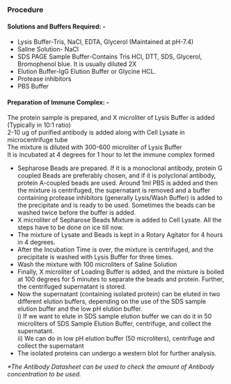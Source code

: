 ### Procedure

#### Solutions and Buffers Required: -

* Lysis Buffer-Tris, NaCl, EDTA, Glycerol (Maintained at pH-7.4)
* Saline Solution- NaCl
* SDS PAGE Sample Buffer-Contains Tris HCl, DTT, SDS, Glycerol, Bromophenol blue. It is usually diluted 2X
* Elution Buffer-IgG Elution Buffer or Glycine HCL.
* Protease inhibitors
* PBS Buffer

#### Preparation of Immune Complex: -

The protein sample is prepared, and X microliter of Lysis Buffer is added (Typically in 10:1 ratio)<br>
2-10 ug of purified antibody is added along with Cell Lysate in microcentrifuge tube<br>
The mixture is diluted with 300-600 microliter of Lysis Buffer<br>
It is incubated at 4 degrees for 1 hour to let the immune complex formed<br>

* Sepharose Beads are prepared. If it is a monoclonal antibody, protein G coupled Beads are preferably chosen, and if it is polyclonal antibody, protein A-coupled beads are used. Around 1ml PBS is added and then the mixture is centrifuged, the supernatant is removed and a buffer containing protease inhibitors (generally Lysis/Wash Buffer) is added to the precipitate and is ready to be used. Sometimes the beads can be washed twice before the buffer is added.<br>
* X microliter of Sepharose Beads Mixture is added to Cell Lysate. All the steps have to be done on ice till now.<br>
* The mixture of Lysate and Beads is kept in a Rotary Agitator for 4 hours in 4 degrees.<br>
* After the Incubation Time is over, the mixture is centrifuged, and the precipitate is washed with Lysis Buffer for three times.<br>
* Wash the mixture with 100 microliters of Saline Solution<br>
* Finally, X microliter of Loading Buffer is added, and the mixture is boiled at 100 degrees for 5 minutes to separate the beads and protein. Further, the centrifuged supernatant is stored.<br>
* Now the supernatant (containing isolated protein) can be eluted in two different elution buffers, depending on the use of the SDS sample elution buffer and the low pH elution buffer.<br>
    i) If we want to elute in SDS sample elution buffer we can do it in 50 microliters of SDS Sample Elution Buffer, centrifuge, and collect the supernatant.<br>
    ii) We can do in low pH elution buffer (50 microliters), centrifuge and collect the supernatant<br>
* The isolated proteins can undergo a western blot for further analysis.<br>

<i>*The Antibody Datasheet can be used to check the amount of Antibody concentration to be used.</i>